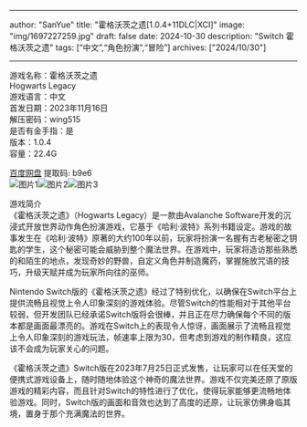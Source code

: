 
---
author: "SanYue"
title: "霍格沃茨之遗[1.0.4+11DLC|XCI]"
image: "img/1697227259.jpg"
draft: false
date: 2024-10-30
description: "Switch 霍格沃茨之遗"
tags: [“中文”,“角色扮演”,“冒险”]
archives: ["2024/10/30"]

---

游戏名称：霍格沃茨之遗   
Hogwarts Legacy    
游戏语言：中文  
首发日期：2023年11月16日  
解压密码：wing515  
是否有金手指：是  
版本：1.0.4   
容量：22.4G

[百度网盘](https://pan.baidu.com/s/1V_XL2VFtDmFlt60aW4JFyg) 提取码: b9e6  
![图片1](img/725bf58485.jpg)![图片2](img/4930d675a.jpg)![图片3](img/cd6d7e979e.jpg)  

游戏简介  
《霍格沃茨之遗》（Hogwarts Legacy）是一款由Avalanche Software开发的沉浸式开放世界动作角色扮演游戏，它基于《哈利·波特》系列书籍设定。游戏的故事发生在《哈利·波特》原著的大约100年以前，玩家将扮演一名握有古老秘密之钥匙的学生，这个秘密可能会威胁到整个魔法世界。在游戏中，玩家将造访那些熟悉的和陌生的地点，发现奇妙的野兽，自定义角色并制造魔药，掌握施放咒语的技巧，升级天赋并成为玩家所向往的巫师。

Nintendo Switch版的《霍格沃茨之遗》经过了特别优化，以确保在Switch平台上提供流畅且视觉上令人印象深刻的游戏体验。尽管Switch的性能相对于其他平台较弱，但开发团队已经承诺Switch版将会很棒，并且正在尽力确保每个不同的版本都是画面最漂亮的。游戏在Switch上的表现令人惊讶，画面展示了流畅且视觉上令人印象深刻的游戏玩法，帧速率上限为30，但考虑到游戏的制作精良，这应该不会成为玩家关心的问题。

《霍格沃茨之遗》Switch版在2023年7月25日正式发售，让玩家可以在任天堂的便携式游戏设备上，随时随地体验这个神奇的魔法世界。游戏不仅完美还原了原版游戏的精彩内容，而且针对Switch的特性进行了优化，使得玩家能够更流畅地体验游戏。同时，Switch版的画面和音效也达到了高度的还原，让玩家仿佛身临其境，置身于那个充满魔法的世界。
